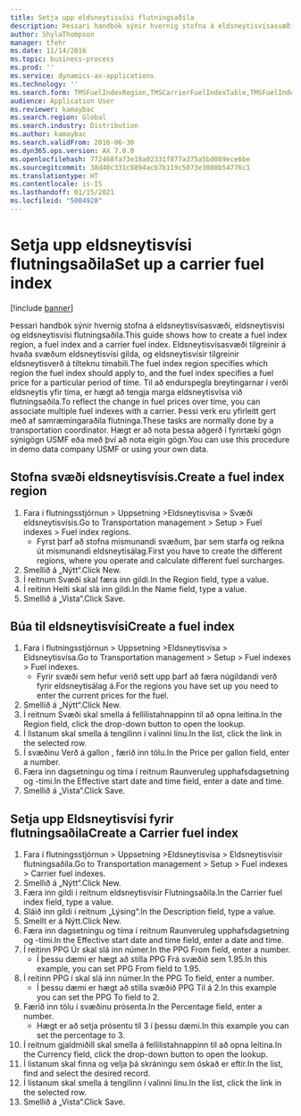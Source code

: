 ```yaml
---
title: Setja upp eldsneytisvísi flutningsaðila
description: Þessari handbók sýnir hvernig stofna á eldsneytisvísasvæði, eldsneytisvísi og eldsneytisvísi flutningsaðila.
author: ShylaThompson
manager: tfehr
ms.date: 11/14/2016
ms.topic: business-process
ms.prod: ''
ms.service: dynamics-ax-applications
ms.technology: ''
ms.search.form: TMSFuelIndexRegion,TMSCarrierFuelIndexTable,TMSFuelIndex
audience: Application User
ms.reviewer: kamaybac
ms.search.region: Global
ms.search.industry: Distribution
ms.author: kamaybac
ms.search.validFrom: 2016-06-30
ms.dyn365.ops.version: AX 7.0.0
ms.openlocfilehash: 772468fa73e18a02331f877a375a5bd089ece6be
ms.sourcegitcommit: 38d40c331c8894acb7b119c5073e3088b54776c1
ms.translationtype: HT
ms.contentlocale: is-IS
ms.lasthandoff: 01/15/2021
ms.locfileid: "5004928"
---
```

# <a name="set-up-a-carrier-fuel-index"></a><span data-ttu-id="27f29-103">Setja upp eldsneytisvísi flutningsaðila</span><span class="sxs-lookup"><span data-stu-id="27f29-103">Set up a carrier fuel index</span></span>

[!include [banner](../../includes/banner.md)]

<span data-ttu-id="27f29-104">Þessari handbók sýnir hvernig stofna á eldsneytisvísasvæði, eldsneytisvísi og eldsneytisvísi flutningsaðila.</span><span class="sxs-lookup"><span data-stu-id="27f29-104">This guide shows how to create a fuel index region, a fuel index and a carrier fuel index.</span></span> <span data-ttu-id="27f29-105">Eldsneytisvísasvæði tilgreinir á hvaða svæðum eldsneytisvísi gilda, og eldsneytisvísir tilgreinir eldsneytisverð á tilteknu tímabili.</span><span class="sxs-lookup"><span data-stu-id="27f29-105">The fuel index region specifies which region the fuel index should apply to, and the fuel index specifies a fuel price for a particular period of time.</span></span> <span data-ttu-id="27f29-106">Til að endurspegla breytingarnar í verði eldsneytis yfir tíma, er hægt að tengja marga eldsneytisvísa við flutningsaðila.</span><span class="sxs-lookup"><span data-stu-id="27f29-106">To reflect the change in fuel prices over time, you can associate multiple fuel indexes with a carrier.</span></span>  <span data-ttu-id="27f29-107">Þessi verk eru yfirleitt gert með af samræmingaraðila flutninga.</span><span class="sxs-lookup"><span data-stu-id="27f29-107">These tasks are normally done by a transportation coordinator.</span></span> <span data-ttu-id="27f29-108">Hægt er að nota þessa aðgerð í fyrirtæki gögn sýnigögn USMF eða með því að nota eigin gögn.</span><span class="sxs-lookup"><span data-stu-id="27f29-108">You can use this procedure in demo data company USMF or using your own data.</span></span>


## <a name="create-a-fuel-index-region"></a><span data-ttu-id="27f29-109">Stofna svæði eldsneytisvísis.</span><span class="sxs-lookup"><span data-stu-id="27f29-109">Create a fuel index region</span></span>
1. <span data-ttu-id="27f29-110">Fara í flutningsstjórnun > Uppsetning >Eldsneytisvísa > Svæði eldsneytisvísis.</span><span class="sxs-lookup"><span data-stu-id="27f29-110">Go to Transportation management > Setup > Fuel indexes > Fuel index regions.</span></span>
    * <span data-ttu-id="27f29-111">Fyrst þarf að stofna mismunandi svæðum, þar sem starfa og reikna út mismunandi eldsneytisálag.</span><span class="sxs-lookup"><span data-stu-id="27f29-111">First you have to create the different regions, where you operate and calculate different fuel surcharges.</span></span>  
2. <span data-ttu-id="27f29-112">Smellið á „Nýtt“.</span><span class="sxs-lookup"><span data-stu-id="27f29-112">Click New.</span></span>
3. <span data-ttu-id="27f29-113">Í reitnum Svæði skal færa inn gildi.</span><span class="sxs-lookup"><span data-stu-id="27f29-113">In the Region field, type a value.</span></span>
4. <span data-ttu-id="27f29-114">Í reitinn Heiti skal slá inn gildi.</span><span class="sxs-lookup"><span data-stu-id="27f29-114">In the Name field, type a value.</span></span>
5. <span data-ttu-id="27f29-115">Smellið á „Vista“.</span><span class="sxs-lookup"><span data-stu-id="27f29-115">Click Save.</span></span>

## <a name="create-a-fuel-index"></a><span data-ttu-id="27f29-116">Búa til eldsneytisvísi</span><span class="sxs-lookup"><span data-stu-id="27f29-116">Create a fuel index</span></span>
1. <span data-ttu-id="27f29-117">Fara í flutningsstjórnun > Uppsetning >Eldsneytisvísa > Eldsneytisvísa.</span><span class="sxs-lookup"><span data-stu-id="27f29-117">Go to Transportation management > Setup > Fuel indexes > Fuel indexes.</span></span>
    * <span data-ttu-id="27f29-118">Fyrir svæði sem hefur verið sett upp þarf að færa núgildandi verð fyrir eldsneytisálag á.</span><span class="sxs-lookup"><span data-stu-id="27f29-118">For the regions you have set up you need to enter the current prices for the fuel.</span></span>  
2. <span data-ttu-id="27f29-119">Smellið á „Nýtt“.</span><span class="sxs-lookup"><span data-stu-id="27f29-119">Click New.</span></span>
3. <span data-ttu-id="27f29-120">Í reitnum Svæði skal smella á fellilistahnappinn til að opna leitina.</span><span class="sxs-lookup"><span data-stu-id="27f29-120">In the Region field, click the drop-down button to open the lookup.</span></span>
4. <span data-ttu-id="27f29-121">Í listanum skal smella á tengilinn í valinni línu.</span><span class="sxs-lookup"><span data-stu-id="27f29-121">In the list, click the link in the selected row.</span></span>
5. <span data-ttu-id="27f29-122">Í svæðinu Verð á gallon , færið inn tölu.</span><span class="sxs-lookup"><span data-stu-id="27f29-122">In the Price per gallon field, enter a number.</span></span>
6. <span data-ttu-id="27f29-123">Færa inn dagsetningu og tíma í reitnum Raunveruleg upphafsdagsetning og -tími.</span><span class="sxs-lookup"><span data-stu-id="27f29-123">In the Effective start date and time field, enter a date and time.</span></span>
7. <span data-ttu-id="27f29-124">Smellið á „Vista“.</span><span class="sxs-lookup"><span data-stu-id="27f29-124">Click Save.</span></span>

## <a name="create-a-carrier-fuel-index"></a><span data-ttu-id="27f29-125">Setja upp Eldsneytisvísi fyrir flutningsaðila</span><span class="sxs-lookup"><span data-stu-id="27f29-125">Create a Carrier fuel index</span></span>
1. <span data-ttu-id="27f29-126">Fara í flutningsstjórnun > Uppsetning >Eldsneytisvísa > Eldsneytisvísir flutningsaðila.</span><span class="sxs-lookup"><span data-stu-id="27f29-126">Go to Transportation management > Setup > Fuel indexes > Carrier fuel indexes.</span></span>
2. <span data-ttu-id="27f29-127">Smellið á „Nýtt“.</span><span class="sxs-lookup"><span data-stu-id="27f29-127">Click New.</span></span>
3. <span data-ttu-id="27f29-128">Færa inn gildi í reitnum eldsneytisvísir Flutningsaðila.</span><span class="sxs-lookup"><span data-stu-id="27f29-128">In the Carrier fuel index field, type a value.</span></span>
4. <span data-ttu-id="27f29-129">Sláið inn gildi í reitnum „Lýsing“.</span><span class="sxs-lookup"><span data-stu-id="27f29-129">In the Description field, type a value.</span></span>
5. <span data-ttu-id="27f29-130">Smellt er á Nýtt.</span><span class="sxs-lookup"><span data-stu-id="27f29-130">Click New.</span></span>
6. <span data-ttu-id="27f29-131">Færa inn dagsetningu og tíma í reitnum Raunveruleg upphafsdagsetning og -tími.</span><span class="sxs-lookup"><span data-stu-id="27f29-131">In the Effective start date and time field, enter a date and time.</span></span>
7. <span data-ttu-id="27f29-132">Í reitinn PPG Úr skal slá inn númer.</span><span class="sxs-lookup"><span data-stu-id="27f29-132">In the PPG From field, enter a number.</span></span>
    * <span data-ttu-id="27f29-133">Í þessu dæmi er hægt að stilla PPG Frá svæðið sem 1.95.</span><span class="sxs-lookup"><span data-stu-id="27f29-133">In this example, you can set PPG From field to 1.95.</span></span>  
8. <span data-ttu-id="27f29-134">Í reitinn PPG í skal slá inn númer.</span><span class="sxs-lookup"><span data-stu-id="27f29-134">In the PPG To field, enter a number.</span></span>
    * <span data-ttu-id="27f29-135">Í þessu dæmi er hægt að stilla svæðið PPG Til á 2.</span><span class="sxs-lookup"><span data-stu-id="27f29-135">In this example you can set the PPG To field to 2.</span></span>  
9. <span data-ttu-id="27f29-136">Færið inn tölu í svæðinu prósenta.</span><span class="sxs-lookup"><span data-stu-id="27f29-136">In the Percentage field, enter a number.</span></span>
    * <span data-ttu-id="27f29-137">Hægt er að setja prósentu til 3 í þessu dæmi.</span><span class="sxs-lookup"><span data-stu-id="27f29-137">In this example you can set the percentage to 3.</span></span>  
10. <span data-ttu-id="27f29-138">Í reitnum gjaldmiðill skal smella á fellilistahnappinn til að opna leitina.</span><span class="sxs-lookup"><span data-stu-id="27f29-138">In the Currency field, click the drop-down button to open the lookup.</span></span>
11. <span data-ttu-id="27f29-139">Í listanum skal finna og velja þá skráningu sem óskað er eftir.</span><span class="sxs-lookup"><span data-stu-id="27f29-139">In the list, find and select the desired record.</span></span>
12. <span data-ttu-id="27f29-140">Í listanum skal smella á tengilinn í valinni línu.</span><span class="sxs-lookup"><span data-stu-id="27f29-140">In the list, click the link in the selected row.</span></span>
13. <span data-ttu-id="27f29-141">Smellið á „Vista“.</span><span class="sxs-lookup"><span data-stu-id="27f29-141">Click Save.</span></span>

